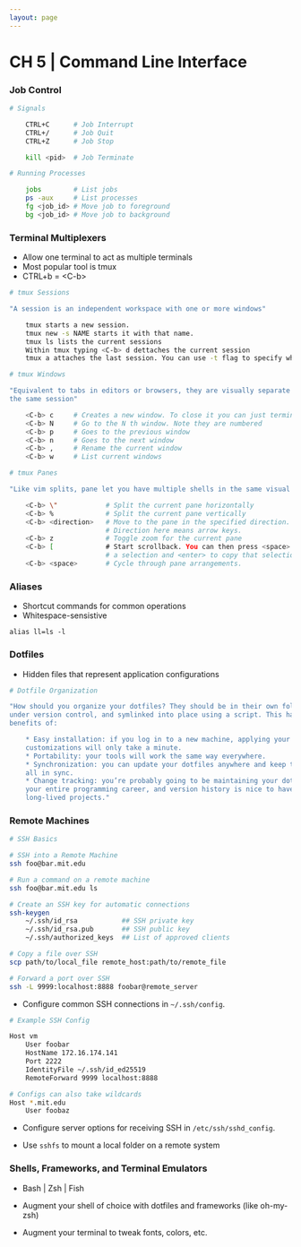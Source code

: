 ```yaml
---
layout: page
---
```


# CH 5 | Command Line Interface

### Job Control

```bash
# Signals

    CTRL+C      # Job Interrupt
    CTRL+/      # Job Quit
    CTRL+Z      # Job Stop

    kill <pid>  # Job Terminate
```

```bash
# Running Processes

    jobs        # List jobs
    ps -aux     # List processes
    fg <job_id> # Move job to foreground
    bg <job_id> # Move job to background
```

### Terminal Multiplexers

* Allow one terminal to act as multiple terminals
* Most popular tool is tmux
* CTRL+b = \<C-b>

```bash
# tmux Sessions

"A session is an independent workspace with one or more windows"

    tmux starts a new session.
    tmux new -s NAME starts it with that name.
    tmux ls lists the current sessions
    Within tmux typing <C-b> d dettaches the current session
    tmux a attaches the last session. You can use -t flag to specify which
```

```bash
# tmux Windows

"Equivalent to tabs in editors or browsers, they are visually separate parts of
the same session"

    <C-b> c     # Creates a new window. To close it you can just terminate the shells doing <C-d>
    <C-b> N     # Go to the N th window. Note they are numbered
    <C-b> p     # Goes to the previous window
    <C-b> n     # Goes to the next window
    <C-b> ,     # Rename the current window
    <C-b> w     # List current windows
```

```bash
# tmux Panes

"Like vim splits, pane let you have multiple shells in the same visual display."

    <C-b> \"            # Split the current pane horizontally
    <C-b> %             # Split the current pane vertically
    <C-b> <direction>   # Move to the pane in the specified direction. 
                        # Direction here means arrow keys.
    <C-b> z             # Toggle zoom for the current pane
    <C-b> [             # Start scrollback. You can then press <space> to start 
                        # a selection and <enter> to copy that selection.
    <C-b> <space>       # Cycle through pane arrangements.
```

### Aliases

* Shortcut commands for common operations
* Whitespace-sensistive

`alias ll=ls -l`

### Dotfiles

* Hidden files that represent application configurations

```bash
# Dotfile Organization

"How should you organize your dotfiles? They should be in their own folder, 
under version control, and symlinked into place using a script. This has the 
benefits of:

    * Easy installation: if you log in to a new machine, applying your 
    customizations will only take a minute.
    * Portability: your tools will work the same way everywhere.
    * Synchronization: you can update your dotfiles anywhere and keep them 
    all in sync.
    * Change tracking: you’re probably going to be maintaining your dotfiles for
    your entire programming career, and version history is nice to have for 
    long-lived projects."
```

### Remote Machines

```bash
# SSH Basics

# SSH into a Remote Machine
ssh foo@bar.mit.edu

# Run a command on a remote machine
ssh foo@bar.mit.edu ls 

# Create an SSH key for automatic connections
ssh-keygen 
    ~/.ssh/id_rsa           ## SSH private key
    ~/.ssh/id_rsa.pub       ## SSH public key
    ~/.ssh/authorized_keys  ## List of approved clients

# Copy a file over SSH
scp path/to/local_file remote_host:path/to/remote_file

# Forward a port over SSH
ssh -L 9999:localhost:8888 foobar@remote_server
```

* Configure common SSH connections in `~/.ssh/config`.

```bash
# Example SSH Config

Host vm
    User foobar
    HostName 172.16.174.141
    Port 2222
    IdentityFile ~/.ssh/id_ed25519
    RemoteForward 9999 localhost:8888

# Configs can also take wildcards
Host *.mit.edu
    User foobaz
```

* Configure server options for receiving SSH in `/etc/ssh/sshd_config`.

* Use `sshfs` to mount a local folder on a remote system


### Shells, Frameworks, and Terminal Emulators

* Bash | Zsh | Fish

* Augment your shell of choice with dotfiles and frameworks (like oh-my-zsh)

* Augment your terminal to tweak fonts, colors, etc.

